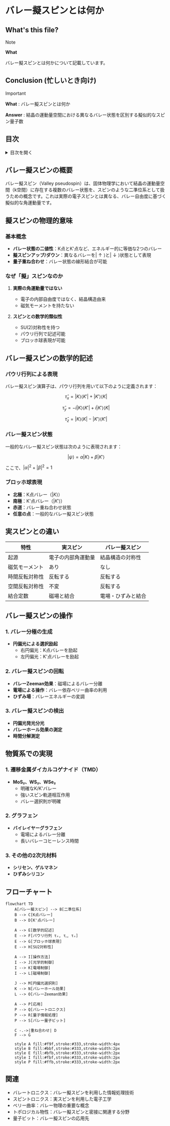 # バレー擬スピンとは何か

## What's this file?
> [!NOTE]
> **What**
> 
> バレー擬スピンとは何かについて記載しています。

## Conclusion (忙しいとき向け)
> [!IMPORTANT]
> **What** : バレー擬スピンとは何か
> 
> **Answer** : 結晶の運動量空間における異なるバレー状態を区別する擬似的なスピン量子数

## 目次

<details>
<summary>目次を開く</summary>

- [バレー擬スピンの概要](#バレー擬スピンの概要)
- [擬スピンの物理的意味](#擬スピンの物理的意味)
- [バレー擬スピンの数学的記述](#バレー擬スピンの数学的記述)
- [実スピンとの違い](#実スピンとの違い)
- [バレー擬スピンの操作](#バレー擬スピンの操作)
- [物質系での実現](#物質系での実現)
- [フローチャート](#フローチャート)

</details>

## バレー擬スピンの概要

バレー擬スピン（Valley pseudospin）は、固体物理学において結晶の運動量空間（k空間）に存在する複数のバレー状態を、スピンのような二準位系として扱うための概念です。これは実際の電子スピンとは異なる、バレー自由度に基づく擬似的な角運動量です。

## 擬スピンの物理的意味

### 基本概念
- **バレー状態の二値性**：K点とK'点など、エネルギー的に等価な2つのバレー
- **擬スピンアップ/ダウン**：異なるバレーを$|\uparrow\rangle$と$|\downarrow\rangle$状態として表現
- **量子重ね合わせ**：バレー状態の線形結合が可能

### なぜ「擬」スピンなのか
1. **実際の角運動量ではない**
   - 電子の内部自由度ではなく、結晶構造由来
   - 磁気モーメントを持たない

2. **スピンとの数学的類似性**
   - SU(2)対称性を持つ
   - パウリ行列で記述可能
   - ブロッホ球表現が可能

## バレー擬スピンの数学的記述

### パウリ行列による表現
バレー擬スピン演算子は、パウリ行列を用いて以下のように定義されます：

$$
\hat{\tau}_x = |K\rangle\langle K'| + |K'\rangle\langle K|
$$

$$
\hat{\tau}_y = -i|K\rangle\langle K'| + i|K'\rangle\langle K|
$$

$$
\hat{\tau}_z = |K\rangle\langle K| - |K'\rangle\langle K'|
$$

### バレー擬スピン状態
一般的なバレー擬スピン状態は次のように表現されます：

$$
|\psi\rangle = \alpha|K\rangle + \beta|K'\rangle
$$

ここで、$|\alpha|^2 + |\beta|^2 = 1$

### ブロッホ球表現
- **北極**：K点バレー（$|K\rangle$）
- **南極**：K'点バレー（$|K'\rangle$）
- **赤道**：バレー重ね合わせ状態
- **任意の点**：一般的なバレー擬スピン状態

## 実スピンとの違い

| 特性 | 実スピン | バレー擬スピン |
|------|----------|----------------|
| 起源 | 電子の内部角運動量 | 結晶構造の対称性 |
| 磁気モーメント | あり | なし |
| 時間反転対称性 | 反転する | 反転する |
| 空間反転対称性 | 不変 | 反転する |
| 結合定数 | 磁場と結合 | 電場・ひずみと結合 |

## バレー擬スピンの操作

### 1. バレー分極の生成
- **円偏光による選択励起**
  - 右円偏光：K点バレーを励起
  - 左円偏光：K'点バレーを励起

### 2. バレー擬スピンの回転
- **バレーZeeman効果**：磁場によるバレー分離
- **電場による操作**：バレー依存ベリー曲率の利用
- **ひずみ場**：バレーエネルギーの変調

### 3. バレー擬スピンの検出
- **円偏光発光分光**
- **バレーホール効果の測定**
- **時間分解測定**

## 物質系での実現

### 1. 遷移金属ダイカルコゲナイド（TMD）
- **MoS₂、WS₂、WSe₂**
  - 明確なK/K'バレー
  - 強いスピン軌道相互作用
  - バレー選択則が明確

### 2. グラフェン
- **バイレイヤーグラフェン**
  - 電場によるバレー分離
  - 長いバレーコヒーレンス時間

### 3. その他の2次元材料
- **シリセン、ゲルマネン**
- **ひずみシリコン**

## フローチャート

```mermaid
flowchart TD
    A[バレー擬スピン] --> B[二準位系]
    B --> C[K点バレー]
    B --> D[K'点バレー]
    
    A --> E[数学的記述]
    E --> F[パウリ行列 τₓ, τᵧ, τᵤ]
    E --> G[ブロッホ球表現]
    E --> H[SU2対称性]
    
    A --> I[操作方法]
    I --> J[光学的制御]
    I --> K[電場制御]
    I --> L[磁場制御]
    
    J --> M[円偏光選択則]
    K --> N[バレーホール効果]
    L --> O[バレーZeeman効果]
    
    A --> P[応用]
    P --> Q[バレートロニクス]
    P --> R[量子情報処理]
    P --> S[バレー量子ビット]
    
    C -.->|重ね合わせ| D
    F --> G
    
    style A fill:#f9f,stroke:#333,stroke-width:4px
    style B fill:#bbf,stroke:#333,stroke-width:2px
    style E fill:#bfb,stroke:#333,stroke-width:2px
    style I fill:#fbf,stroke:#333,stroke-width:2px
    style P fill:#ffb,stroke:#333,stroke-width:2px
```

## 関連
- バレートロニクス：バレー擬スピンを利用した情報処理技術
- スピントロニクス：実スピンを利用した電子工学
- ベリー曲率：バレー物理の重要な概念
- トポロジカル物性：バレー擬スピンと密接に関連する分野
- 量子ビット：バレー擬スピンの応用先